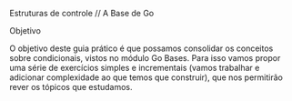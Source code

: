 Estruturas de controle
// A Base de Go


Objetivo

O objetivo deste guia prático é que possamos consolidar os conceitos sobre condicionais, vistos no módulo Go Bases. Para isso vamos propor uma série de exercícios simples e incrementais (vamos trabalhar e adicionar complexidade ao que temos que construir), que nos permitirão rever os tópicos que estudamos.